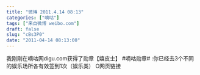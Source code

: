 ```yaml
---
title: "微博 2011.4.14 08:13"
categories: ["嘀咕"]
tags: ["来自微博 weibo.com"]
draft: false
slug: "cBs3P0"
date: "2011-04-14 08:13:00"
---
```


<p>我刚刚在嘀咕网digu.com获得了勋章【嬉皮士】 #嘀咕勋章# :你已经去3个不同的娱乐场所各有效签到1次（娱乐类） O网页链接 ​​​​</p>
